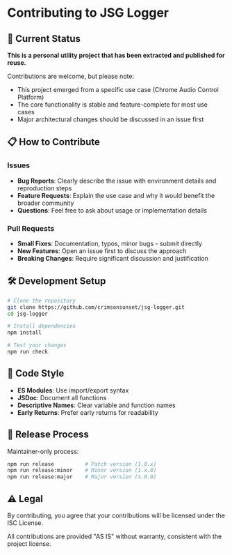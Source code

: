# Contributing to JSG Logger

## 🎯 Current Status

**This is a personal utility project that has been extracted and published for reuse.** 

Contributions are welcome, but please note:
- This project emerged from a specific use case (Chrome Audio Control Platform)
- The core functionality is stable and feature-complete for most use cases
- Major architectural changes should be discussed in an issue first

## 📋 How to Contribute

### Issues
- **Bug Reports**: Clearly describe the issue with environment details and reproduction steps
- **Feature Requests**: Explain the use case and why it would benefit the broader community
- **Questions**: Feel free to ask about usage or implementation details

### Pull Requests
- **Small Fixes**: Documentation, typos, minor bugs - submit directly
- **New Features**: Open an issue first to discuss the approach
- **Breaking Changes**: Require significant discussion and justification

## 🛠️ Development Setup

```bash
# Clone the repository
git clone https://github.com/crimsonsunset/jsg-logger.git
cd jsg-logger

# Install dependencies
npm install

# Test your changes
npm run check
```

## 📝 Code Style

- **ES Modules**: Use import/export syntax
- **JSDoc**: Document all functions
- **Descriptive Names**: Clear variable and function names
- **Early Returns**: Prefer early returns for readability

## 🔄 Release Process

Maintainer-only process:
```bash
npm run release          # Patch version (1.0.x)
npm run release:minor    # Minor version (1.x.0)
npm run release:major    # Major version (x.0.0)
```

## ⚠️ Legal

By contributing, you agree that your contributions will be licensed under the ISC License.

All contributions are provided "AS IS" without warranty, consistent with the project license.
